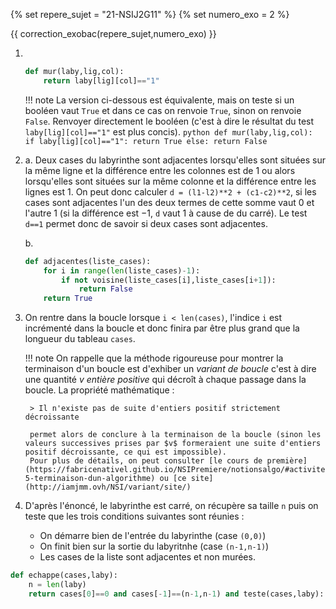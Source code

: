 {% set repere_sujet = "21-NSIJ2G11" %}
{% set numero_exo = 2 %}

{{ correction_exobac(repere_sujet,numero_exo) }}


1.  
    ```python
    def mur(laby,lig,col):
        return laby[lig][col]=="1"
    ```

    !!! note
        La version ci-dessous est équivalente, mais on teste si un booléen vaut `True` et dans ce cas on renvoie `True`, sinon on renvoie `False`. Renvoyer directement le booléen (c'est à dire le résultat du test `laby[lig][col]=="1"` est plus concis).
        ```python
            def mur(laby,lig,col):
            if laby[lig][col]=="1":
                return True
            else:
                return False
        ```

2.  a. Deux cases du labyrinthe sont adjacentes lorsqu'elles sont situées sur la même ligne et la différence entre les colonnes est de 1 ou alors lorsqu'elles sont situées sur la même colonne et la différence entre les lignes est 1. On peut donc calculer `d = (l1-l2)**2 + (c1-c2)**2`, si les cases sont adjacentes l'un des deux termes de cette somme vaut 0 et l'autre 1 (si la différence est $-1$, `d` vaut 1 à cause de du carré). Le test `d==1` permet donc de savoir si deux cases sont adjacentes.

    b. 
    ```python
    def adjacentes(liste_cases):
        for i in range(len(liste_cases)-1):
            if not voisine(liste_cases[i],liste_cases[i+1]):
                return False
        return True
    ```

3. On rentre dans la boucle lorsque `i < len(cases)`, l'indice `i` est incrémenté dans la boucle et donc finira par être plus grand que la longueur du tableau `cases`.

    !!! note
        On rappelle que la méthode rigoureuse pour montrer la terminaison d'un boucle est d'exhiber un *variant de boucle* c'est à dire une quantité $v$ *entière positive* qui décroît à chaque passage dans la boucle. La propriété mathématique  :

        > Il n'existe pas de suite d'entiers positif strictement décroissante

        permet alors de conclure à la terminaison de la boucle (sinon les valeurs successives prises par $v$ formeraient une suite d'entiers positif décroissante, ce qui est impossible).
        Pour plus de détails, on peut consulter [le cours de première](https://fabricenativel.github.io/NSIPremiere/notionsalgo/#activite-5-terminaison-dun-algorithme) ou [ce site](http://iamjmm.ovh/NSI/variant/site/)

4. D'après l'énoncé, le labyrinthe est carré, on récupère sa taille `n` puis on teste que les trois conditions suivantes sont réunies :
    * On démarre bien de l'entrée du labyrinthe (case `(0,0)`)
    * On finit bien sur la sortie du labyritnhe (case `(n-1,n-1)`)
    * Les cases de la liste sont adjacentes et non murées.
```python
def echappe(cases,laby):
    n = len(laby)
    return cases[0]==0 and cases[-1]==(n-1,n-1) and teste(cases,laby):     
```
